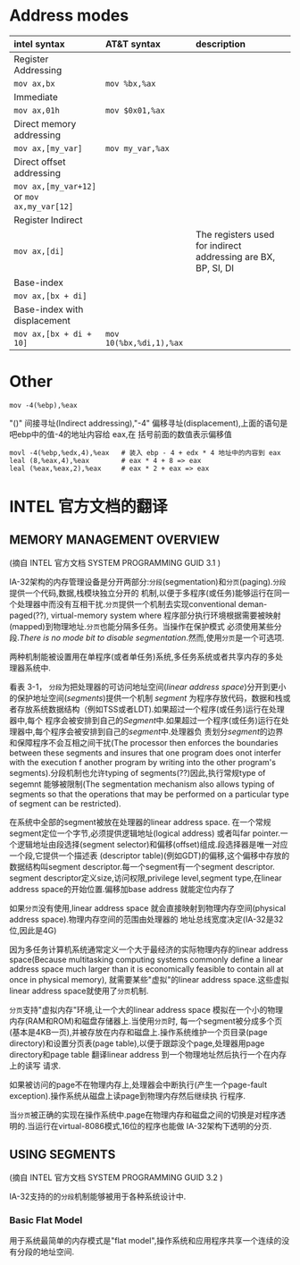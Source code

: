 # Address modes


|intel syntax|AT&T syntax|description|
|:--|:--|:--|
|Register Addressing|||
|`mov ax,bx`|`mov %bx,%ax`|
|Immediate|
|`mov ax,01h`|`mov $0x01,%ax`|
|Direct memory addressing|
|`mov ax,[my_var]`|`mov my_var,%ax`|
|Direct offset addressing|
|`mov ax,[my_var+12]` or `mov ax,my_var[12]`||
|Register Indirect|
|`mov ax,[di]`||The registers used for indirect addressing are BX, BP, SI, DI|
|Base-index|
|`mov ax,[bx + di]`||
|Base-index with displacement|
|`mov ax,[bx + di + 10]`|`mov 10(%bx,%di,1),%ax`|

# Other
    mov -4(%ebp),%eax
"()" 间接寻址(Indirect addressing),"-4" 偏移寻址(displacement),上面的语句是吧ebp中的值-4的地址内容给 eax,在
括号前面的数值表示偏移值

    movl -4(%ebp,%edx,4),%eax   # 装入 ebp - 4 + edx * 4 地址中的内容到 eax
    leal (8,%eax,4),%eax        # eax * 4 + 8 => eax
    leal (%eax,%eax,2),%eax     # eax * 2 + eax => eax

# INTEL 官方文档的翻译
## MEMORY MANAGEMENT OVERVIEW
(摘自 INTEL 官方文档 SYSTEM PROGRAMMING GUID 3.1 )

IA-32架构的内存管理设备是分开两部分:`分段`(segmentation)和`分页`(paging).`分段`提供一个代码,数据,栈模块独立分开的
机制,以便于多程序(或任务)能够运行在同一个处理器中而没有互相干扰.`分页`提供一个机制去实现conventional deman-paged(??),
virtual-memory system where 程序部分执行环境根据需要被映射(mapped)到物理地址.`分页`也能分隔多任务。当操作在保护模式
必须使用某些分段.*There is no mode bit to disable segmentation*.然而,使用`分页`是一个可选项.

两种机制能被设置用在单程序(或者单任务)系统,多任务系统或者共享内存的多处理器系统中.

看表 3-1， `分段`为把处理器的可访问地址空间(*linear address space*)分开到更小的保护地址空间(*segments*)提供一个机制
*segment* 为程序存放代码，数据和栈或者存放系统数据结构（例如TSS或者LDT).如果超过一个程序(或任务)运行在处理器中,每个
程序会被安排到自己的*Segment*中.如果超过一个程序(或任务)运行在处理器中,每个程序会被安排到自己的*segment*中.处理器负
责划分*segment*的边界和保障程序不会互相之间干扰(The processor then enforces the boundaries between these segments
and insures that one program does onot interfer with the execution f another program by writing into the other program's
segments).分段机制也允许typing of segments(??)因此,执行常规type of segemnt 能够被限制(The segmentation mechanism
also allows typing of segments so that the operations that may be performed on a particular type of segment can be
restricted).

在系统中全部的segment被放在处理器的linear address space. 在一个常规segment定位一个字节,必须提供逻辑地址(logical address)
或者叫far pointer.一个逻辑地址由段选择(segment selector)和偏移(offset)组成.段选择器是唯一对应一个段,它提供一个描述表
(descriptor table)(例如GDT)的偏移,这个偏移中存放的数据结构叫segment descriptor.每一个segment有一个segment descriptor.
segment descriptor定义size,访问权限,privilege level,segment type,在linear address space的开始位置.偏移加base address
就能定位内存了

如果`分页`没有使用,linear address space 就会直接映射到物理内存空间(physical address space).物理内存空间的范围由处理器的
地址总线宽度决定(IA-32是32位,因此是4G)

因为多任务计算机系统通常定义一个大于最经济的实际物理内存的linear address space(Because multitasking computing systems
commonly define a linear address space much larger than it is economically feasible to contain all at once in physical
memory), 就需要某些"虚拟"的linear address space.这些虚拟linear address space就使用了`分页`机制.

`分页`支持"虚拟内存"环境,让一个大的linear address space 模拟在一个小的物理内存(RAM和ROM)和磁盘存储器上.当使用`分页`时,
每一个segment被分成多个页(基本是4KB一页),并被存放在内存和磁盘上.操作系统维护一个页目录(page directory)和设置分页表(page
table),以便于跟踪没个page,处理器用page directory和page table 翻译linear address 到一个物理地址然后执行一个在内存上的读写
请求.

如果被访问的page不在物理内存上,处理器会中断执行(产生一个page-fault exception).操作系统从磁盘上读page到物理内存然后继续执
行程序.

当`分页`被正确的实现在操作系统中.page在物理内存和磁盘之间的切换是对程序透明的.当运行在virtual-8086模式,16位的程序也能做
IA-32架构下透明的分页.

## USING SEGMENTS
(摘自 INTEL 官方文档 SYSTEM PROGRAMMING GUID 3.2 )

IA-32支持的的`分段`机制能够被用于各种系统设计中.
### Basic Flat Model
用于系统最简单的内存模式是"flat model",操作系统和应用程序共享一个连续的没有分段的地址空间.